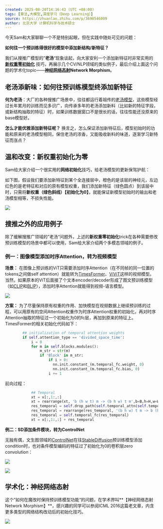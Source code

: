 ```yaml
---
created: 2025-08-20T14:16:43 (UTC +08:00)
tags: [算法,大模型,深度学习（Deep Learning）]
source: https://zhuanlan.zhihu.com/p/3690546009
author: 北京大学 计算机科学与技术硕士
---
```

今天Sam和大家聊聊一个不是特别起眼，但在实践中随处可见的问题：

**如何往一个预训练得很好的模型中添加新结构/新特征？**

我们从搜推广模型的”**老汤**“现象谈起，向大家安利一个添加新特征时非常实用的 **[新权重零初始化](https://zhida.zhihu.com/search?content_id=249760630&content_type=Article&match_order=1&q=%E6%96%B0%E6%9D%83%E9%87%8D%E9%9B%B6%E5%88%9D%E5%A7%8B%E5%8C%96&zhida_source=entity)** 技巧，再展示几个CV/NLP领域的类似例子，最后介绍上面这个问题的学术化topic——**[神经网络态射](https://zhida.zhihu.com/search?content_id=249760630&content_type=Article&match_order=1&q=%E7%A5%9E%E7%BB%8F%E7%BD%91%E7%BB%9C%E6%80%81%E5%B0%84&zhida_source=entity)Network Morphism**。

## 老汤添新味：如何往预训练模型终添加新特征

**何为老汤**：大厂的各种搜推广场景中，往往都运行着祖传的[老汤模型](https://zhida.zhihu.com/search?content_id=249760630&content_type=Article&match_order=1&q=%E8%80%81%E6%B1%A4%E6%A8%A1%E5%9E%8B&zhida_source=entity)，这些模型经过长年累月的训练而见多识广，向传承多年的老汤添加新料（比如新的特征字段，或新结构抽取的特征）时，如果训练数据窗口不是很长的话，往往性能还没原来的base模型好。

**怎么才能优雅添加新特征呢？** 换言之，怎么保证添加新特征后，模型初始时的功能和原来的老汤模型相同，保住老汤的浓香，又能吸收新料的味道，逐渐学习新特征而涨点？

 
## 温和改变：新权重初始化为零

Sam给大家介绍一个很实用的**网络初始化**技巧，给老汤模型的更新保驾护航：

如下图，假设我们要添加新特征到某个全连接层中，橙色的是该层的神经元，左边红色的是老特征和对应的原有模型权重，我们添加新特征（绿色圆点）到该层中时，只需将**新权重（绿色斜线）【初始化为0】**，就能保证新模型初始时的输出和老汤模型相等，不损失性能。

![](https://pic3.zhimg.com/v2-b028f6812f579fe33a6d30ff41111996_1440w.jpg)

## 搜推之外的应用例子

除了缓解搜推广领域的”老汤“问题外，上述的**新权重零初始化**trick在各种需要修改预训练模型的场景中都可以使用，Sam给大家介绍两个多模态领域的例子。

### 例一：图像模型添加时序Attention，转为视频模型

**场景：** 在图像上预训练的ViT只需要添加时序Attention（在不同帧的同一位置的tokens之间做self attention）就能转为[TimesFormer](https://link.zhihu.com/?target=https%3A//arxiv.org/abs/2102.05095)、[ViViT](https://link.zhihu.com/?target=https%3A//arxiv.org/pdf/2103.15691)这样的视频模型。当然，如果原本的ViT后面接了个文本encoder/decoder形成了图文预训练模型（如[CLIP](https://zhida.zhihu.com/search?content_id=249760630&content_type=Article&match_order=1&q=CLIP&zhida_source=entity)和[BLIP](https://zhida.zhihu.com/search?content_id=249760630&content_type=Article&match_order=1&q=BLIP&zhida_source=entity)），添加时序Attention就能得到视频-语言模型。

![](https://pic2.zhimg.com/v2-b5ec571e36281bfe5e7285531d06a1d7_1440w.jpg)

**方案：** 为了尽量保持原有权重的作用、加快模型在视频数据上继续预训练的过程，可以用原有的空间Attention权重作为时序Attention权重的初始化，再对时序Attention抽取的特征过一个初始化为0的fc层，再加到原来的特征上。TimesFormer的相关初始化代码如下：

```python
        ## initialization of temporal attention weights
        if self.attention_type == 'divided_space_time':
            i = 0
            for m in self.blocks.modules():
                m_str = str(m)
                if 'Block' in m_str:
                    if i > 0:
                      nn.init.constant_(m.temporal_fc.weight, 0)
                      nn.init.constant_(m.temporal_fc.bias, 0)
                    i += 1
```

前向过程：

```python
            ## Temporal
            xt = x[:,1:,:]
            xt = rearrange(xt, 'b (h w t) m -> (b h w) t m',b=B,h=H,w=W,t=T)
            res_temporal = self.drop_path(self.temporal_attn(self.temporal_norm1(xt)))
            res_temporal = rearrange(res_temporal, '(b h w) t m -> b (h w t) m',b=B,h=H,w=W,t=T)
            res_temporal = self.temporal_fc(res_temporal)
            xt = x[:,1:,:] + res_temporal
```

**例二：SD添加条件模块，转为ControlNet**

无独有偶，文生图领域的[ControlNet](https://link.zhihu.com/?target=https%3A//arxiv.org/pdf/2302.05543)在往[StableDiffusion](https://zhida.zhihu.com/search?content_id=249760630&content_type=Article&match_order=1&q=StableDiffusion&zhida_source=entity)预训练模型添加condition时，也对条件模型编码的特征过了初始化为0的卷积层zero convolution：

![](https://pic2.zhimg.com/v2-666514d4fe33767c08b62d0fe6258333_1440w.jpg)

![](https://picx.zhimg.com/v2-886b4c0c5d2e480348445157ca9a126d_1440w.jpg)

## 学术化：神经网络态射

这个”如何在魔改时保持预训练模型功能“的问题，在学术界叫**【神经网络态射 Network Morphism】**，感兴趣的同学可以参阅ICML 2016这篇老文章，内含更多类型的网络结构改动后的初始化技巧。

![](https://picx.zhimg.com/v2-113a38a79d9f0cdedcc83668898e2445_1440w.jpg)
